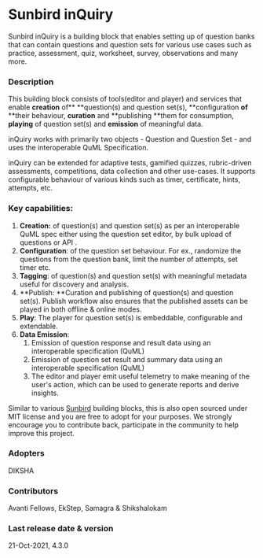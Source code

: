 # Sunbird inQuiry

Sunbird inQuiry is a building block that enables setting up of question banks that can contain questions and question sets for various use cases such as practice, assessment, quiz, worksheet, survey, observations and many more.

### Description <a href="description" id="description"></a>

This building block consists of tools(editor and player) and services that enable **creation** of** **question(s) and question set(s), **configuration **of** **their behaviour, **curation** and **publishing **them for consumption, **playing** of question set(s) and **emission** of meaningful data.

inQuiry works with primarily two objects - Question and Question Set - and uses the interoperable QuML Specification.

inQuiry can be extended for adaptive tests, gamified quizzes, rubric-driven assessments, competitions, data collection and other use-cases. It supports configurable behaviour of various kinds such as timer, certificate, hints, attempts, etc.

### Key capabilities: <a href="overview-of-capabilities" id="overview-of-capabilities"></a>

1. **Creation:** of question(s) and question set(s) as per an interoperable QuML spec either using the question set editor, by bulk upload of questions or API .
2. **Configuration**: of the question set behaviour. For ex., randomize the questions from the question bank, limit the number of attempts, set timer etc.
3. **Tagging**: of question(s) and question set(s) with meaningful metadata useful for discovery and analysis.
4. **Publish: **Curation and publishing of question(s) and question set(s). Publish workflow also ensures that the published assets can be played in both offline & online modes.
5. **Play**: The player for question set(s) is embeddable, configurable and extendable.
6. **Data Emission**:
   1. Emission of question response and result data using an interoperable specification (QuML)
   2. Emission of question set result and summary data using an interoperable specification (QuML)
   3. The editor and player emit useful telemetry to make meaning of the user's action, which can be used to generate reports and derive insights.

Similar to various [Sunbird](https://sunbird.org) building blocks, this is also open sourced under MIT license and you are free to adopt for your purposes. We strongly encourage you to contribute back, participate in the community to help improve this project.&#x20;

### **Adopters**

DIKSHA

### **Contributors**

Avanti Fellows, EkStep, Samagra & Shikshalokam

### **Last release date & version**

21-Oct-2021, 4.3.0

## &#x20;<a href="last-release-date" id="last-release-date"></a>
